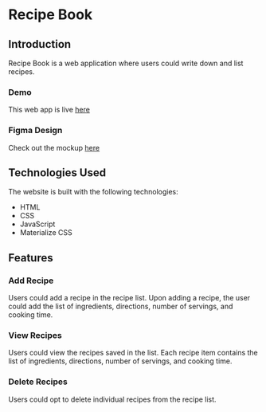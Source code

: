 # Recipe Book
## Introduction
Recipe Book is a web application where users could write down and list recipes.

### Demo
This web app is live [here](https://naveraraycia.github.io/recipe-book/)

### Figma Design
Check out the mockup [here](https://www.figma.com/file/FPf7nZ7tUBsqlNpSE8Olq7/Recipe-App---Mini-Project?type=design&mode=design&t=36szwqVfBTYV5Mnw-0)

## Technologies Used
The website is built with the following technologies:
- HTML
- CSS
- JavaScript
- Materialize CSS

## Features
### Add Recipe
Users could add a recipe in the recipe list. Upon adding a recipe, the user could add the list of ingredients, directions, number of servings, and cooking time.

### View Recipes
Users could view the recipes saved in the list. Each recipe item contains the list of ingredients, directions, number of servings, and cooking time.

### Delete Recipes
Users could opt to delete individual recipes from the recipe list.
